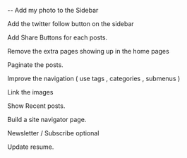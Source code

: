 --
Add my photo to the Sidebar

Add the twitter follow button on the sidebar

Add Share Buttons for each posts.

Remove the extra pages showing up in the home pages

Paginate the posts.

Improve the navigation ( use tags , categories , submenus )

Link the images

Show Recent posts.

Build a site navigator page.

Newsletter / Subscribe optional

Update resume.

